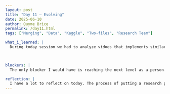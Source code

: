 ```yaml
---
layout: post
title: "Day 11 – Evolving"
date: 2025-06-10
author: Quyme Brice
permalink: /day11.html
tags: ["Merging", "Data", "Kaggle", "Two-files", "Research Team"]

what_i_learned: |
  During today session we had to analyze vidoes that implements similar methods that we are doing. We had multiple videos to go through. These videos included using kaggle to obtain the dataset then clean it with a series of processes. The datasets could have different missing components that could mess with the final product/results. We are going through this process before we test the method on the actual data with flight delays. I learned about the complexity of datasets. One of the video the person actually misunderstood the file he downloaded and had to go back to download the rest. As the viewer I was able to see his method of going back to kaggle and unzip the file to add to his dataset. The person within the video shown a lot of method of surfing through his computer by strictly using his terminal. This method was new to me. The video explained running code but by seperate sections. Sometime its easier to watch someone do live coding then someone strictly only doing a turtorial. With this way you can see the code in actual use.

  

blockers: |
  The only blocker I would have is reaching the next level as a person. Evolution is needed in order to become your best self. Doing research is only one step towards that direction. It's up to me to that extra step to see a new door. Research has help break down other people's ideas and see what we can add to our research. Blockers are being knocked down day by day. I see myself evolving as an engineer.

reflection: |
  I have a lot to reflect on today. The process of putting a research paper together requires a lot of aspects. These apects includes communication, research, learning weaknesses, and deep thinking. In order to create something we truly have to understand what we are creating. This is easier said than done. Everyone within the project have different perspectives of how to process certain problems. Understanding the next person perspective really help opening up your own. This is useful for everyday life we can use this in other areas outside of research. The idea of your research being used to create a difference in the whole is very interesting. A flight delay prediction have lots of usage within airports all over the world. I can reflect on the evolution of a person I am becoming day by day. This is a process that happens when your everyday self is challenged and has to evole. I feel like I on a next level, by tackling complex problems that comes to me and solving it to the best my ability. Python was a forgein language to me, and everyday it's becoming easier.
---
```


